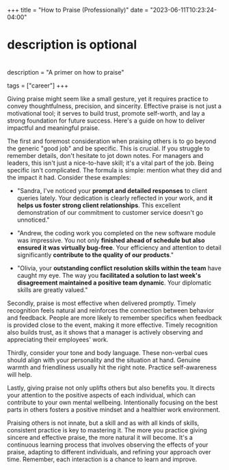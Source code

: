 +++
title = "How to Praise (Professionally)"
date = "2023-06-11T10:23:24-04:00"

#
# description is optional
#
description = "A primer on how to praise"

tags = ["career"]
+++

Giving praise might seem like a small gesture, yet it requires practice to convey thoughtfulness, precision, and sincerity. Effective praise is not just a motivational tool; it serves to build trust, promote self-worth, and lay a strong foundation for future success. Here's a guide on how to deliver impactful and meaningful praise.

The first and foremost consideration when praising others is to go beyond the generic "good job" and be specific. This is crucial. If you struggle to remember details, don't hesitate to jot down notes. For managers and leaders, this isn't just a nice-to-have skill; it's a vital part of the job. Being specific isn't complicated. The formula is simple: mention what they did and the impact it had. Consider these examples:

- "Sandra, I've noticed your **prompt and detailed responses** to client queries lately. Your dedication is clearly reflected in your work, and **it helps us foster strong client relationships**. This excellent demonstration of our commitment to customer service doesn't go unnoticed."

- "Andrew, the coding work you completed on the new software module was impressive. You not only **finished ahead of schedule but also ensured it was virtually bug-free**. Your efficiency and attention to detail significantly **contribute to the quality of our products**."

- "Olivia, your **outstanding conflict resolution skills within the team** have caught my eye. The way you **facilitated a solution to last week's disagreement maintained a positive team dynamic**. Your diplomatic skills are greatly valued."

Secondly, praise is most effective when delivered promptly. Timely recognition feels natural and reinforces the connection between behavior and feedback. People are more likely to remember specifics when feedback is provided close to the event, making it more effective. Timely recognition also builds trust, as it shows that a manager is actively observing and appreciating their employees' work.

Thirdly, consider your tone and body language. These non-verbal cues should align with your personality and the situation at hand. Genuine warmth and friendliness usually hit the right note. Practice self-awareness will help.

Lastly, giving praise not only uplifts others but also benefits you. It directs your attention to the positive aspects of each individual, which can contribute to your own mental wellbeing. Intentionally focusing on the best parts in others fosters a positive mindset and a healthier work environment.

Praising others is not innate, but a skill and as with all kinds of skills, consistent practice is key to mastering it. The more you practice giving sincere and effective praise, the more natural it will become. It's a continuous learning process that involves observing the effects of your praise, adapting to different individuals, and refining your approach over time. Remember, each interaction is a chance to learn and improve.

